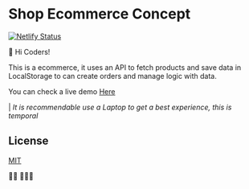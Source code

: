 # Shop Ecommerce Concept

[![Netlify Status](https://api.netlify.com/api/v1/badges/957c40bf-7c30-48df-8d5a-1382a368a272/deploy-status)](https://app.netlify.com/sites/carlosleoncode-shop-ecommerce/deploys)


🙌 Hi Coders!

This is a ecommerce, it uses an API to fetch products and save data in LocalStorage to can create orders and manage logic with data.

You can check a live demo [Here](https://carlosleoncode-shop-ecommerce.netlify.app)

| *It is recommendable use a Laptop to get a best experience, this is temporal*

## License
[MIT](https://choosealicense.com/licenses/mit/)

👨‍💻 🎼🎼🎼

